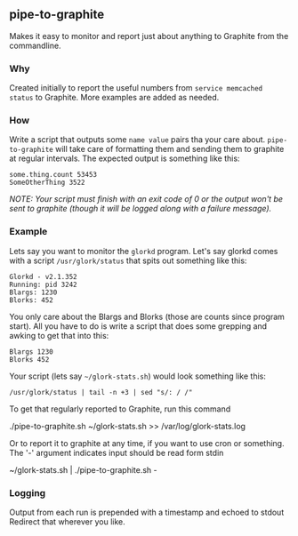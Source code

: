 ## pipe-to-graphite
Makes it easy to monitor and report just about anything to Graphite
from the commandline.

### Why
Created initially to report the useful numbers from `service memcached status`
to Graphite.  More examples are added as needed.

### How
Write a script that outputs some `name value` pairs tha your care about.
`pipe-to-graphite` will take care of formatting them and sending them
to graphite at regular intervals. The expected output is something like this:

    some.thing.count 53453
    SomeOtherThing 3522

_NOTE: Your script must finish with an exit code of 0 or the output won't be
sent to graphite (though it will be logged along with a failure message)._

### Example
Lets say you want to monitor the `glorkd` program. Let's say glorkd comes with
a script `/usr/glork/status` that spits out something like this:

    Glorkd - v2.1.352
    Running: pid 3242
    Blargs: 1230
    Blorks: 452
   
You only care about the Blargs and Blorks (those are counts since
program start).  All you have to do is write a script that does some grepping
and awking to get that into this:

    Blargs 1230
    Blorks 452

Your script (lets say `~/glork-stats.sh`) would look something like this:

    /usr/glork/status | tail -n +3 | sed "s/: / /"

To get that regularly reported to Graphite, run this command

   ./pipe-to-graphite.sh ~/glork-stats.sh >> /var/log/glork-stats.log

Or to report it to graphite at any time, if you want to use cron or something.
The '-' argument indicates input should be read form stdin

   ~/glork-stats.sh | ./pipe-to-graphite.sh -

### Logging
Output from each run is prepended with a timestamp and echoed to stdout
Redirect that wherever you like.
